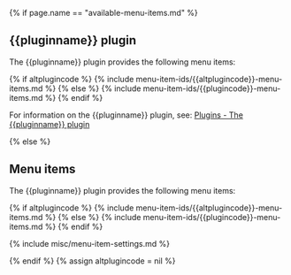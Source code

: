 {% if page.name == "available-menu-items.md" %}
## {{pluginname}} plugin

The {{pluginname}} plugin provides the following menu items:

{% if altplugincode %}
{% include menu-item-ids/{{altplugincode}}-menu-items.md %}
{% else %}
{% include menu-item-ids/{{plugincode}}-menu-items.md %}
{% endif %}

For information on the {{pluginname}} plugin, see: [Plugins - The {{pluginname}} plugin]({{site.baseurl}}/plugins/{{plugincode}}/)

{% else %}
## Menu items

The {{pluginname}} plugin provides the following menu items:

{% if altplugincode %}
{% include menu-item-ids/{{altplugincode}}-menu-items.md %}
{% else %}
{% include menu-item-ids/{{plugincode}}-menu-items.md %}
{% endif %}

{% include misc/menu-item-settings.md %}

{% endif %}
{% assign altplugincode = nil %}
